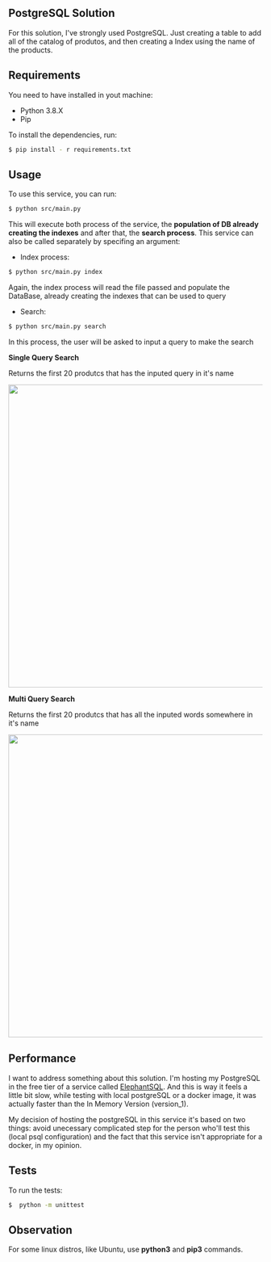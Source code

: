 ## PostgreSQL Solution

For this solution, I've strongly used PostgreSQL. Just creating a table to add all of the catalog of produtos, and then creating a Index using the name of the products.  

## Requirements

You need to have installed in yout machine:

- Python 3.8.X
- Pip

To install the dependencies, run:

```bash
$ pip install - r requirements.txt
```

## Usage

To use this service, you can run:

```bash
$ python src/main.py
```

This will execute both process of the service, the **population of DB already creating the indexes** and after that, the **search process**. This service can also be called separately by specifing an argument:

- Index process:

```bash
$ python src/main.py index
```

Again, the index process will read the file passed and populate the DataBase, already creating the indexes that can be used to query

- Search:
```bash
$ python src/main.py search
```

In this process, the user will be asked to input a query to make the search 

**Single Query Search**

Returns the first 20 produtcs that has the inputed query in it's name

<img src="https://i.imgur.com/BurPToF.png" width="600">

**Multi Query Search**

Returns the first 20 produtcs that has all the inputed words somewhere in it's name

<img src="https://i.imgur.com/zcPEwMN.png" width="600">

## Performance 

I want to address something about this solution. I'm hosting my PostgreSQL in the free tier of a service called [ElephantSQL](https://www.elephantsql.com/). And this is way it feels a little bit slow, while testing with local postgreSQL or a docker image, it was actually faster than the In Memory Version (version_1). 

My decision of hosting the postgreSQL in this service it's based on two things: avoid unecessary complicated step for the person who'll test this (local psql configuration) and the fact that this service isn't appropriate for a docker, in my opinion. 

## Tests

To run the tests:

```bash
$  python -m unittest
```

## Observation

For some linux distros, like Ubuntu, use **python3** and **pip3** commands.


